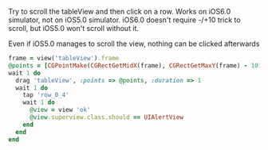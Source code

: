 Try to scroll the tableView and then click on a row.
Works on iOS6.0 simulator, not on iOS5.0 simulator.
iOS6.0 doesn't require -/+10 trick to scroll, but iOS5.0 won't scroll without it.

Even if iOS5.0 manages to scroll the view, nothing can be clicked afterwards

```ruby
frame = view('tableView').frame
@points = [CGPointMake(CGRectGetMidX(frame), CGRectGetMaxY(frame) - 10), CGPointMake(CGRectGetMidX(frame), CGRectGetMinY(frame) + 10)]
wait 1 do
  drag 'tableView', :points => @points, :duration => 1
  wait 1 do
    tap 'row_0_4'
    wait 1 do
      @view = view 'ok'
      @view.superview.class.should == UIAlertView
    end
  end
end
```